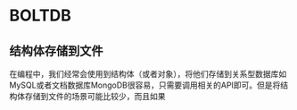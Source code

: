 # BOLTDB



## 结构体存储到文件

在编程中，我们经常会使用到结构体（或者对象），将他们存储到关系型数据库如MySQL或者文档数据库MongoDB很容易，只需要调用相关的API即可。但是将结构体存储到文件的场景可能比较少，而且如果





